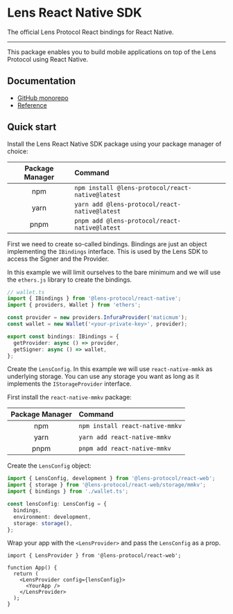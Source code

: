 # Lens React Native SDK

The official Lens Protocol React bindings for React Native.

---

This package enables you to build mobile applications on top of the Lens Protocol using React Native.

## Documentation

- [GitHub monorepo](https://github.com/lens-protocol/lens-sdk)
- [Reference](https://lens-protocol.github.io/lens-sdk/modules/_lens_protocol_react_native.html)

## Quick start

Install the Lens React Native SDK package using your package manager of choice:

| Package Manager | Command                                          |
| :-------------: | :----------------------------------------------- |
|       npm       | `npm install @lens-protocol/react-native@latest` |
|      yarn       | `yarn add @lens-protocol/react-native@latest`    |
|      pnpm       | `pnpm add @lens-protocol/react-native@latest`    |

First we need to create so-called bindings. Bindings are just an object implementing the `IBindings` interface. This is used by the Lens SDK to access the Signer and the Provider.

In this example we will limit ourselves to the bare minimum and we will use the `ethers.js` library to create the bindings.

```ts
// wallet.ts
import { IBindings } from '@lens-protocol/react-native';
import { providers, Wallet } from 'ethers';

const provider = new providers.InfuraProvider('maticmum');
const wallet = new Wallet('<your-private-key>', provider);

export const bindings: IBindings = {
  getProvider: async () => provider,
  getSigner: async () => wallet,
};
```

Create the `LensConfig`. In this example we will use `react-native-mmkk` as underlying storage. You can use any storage you want as long as it implements the `IStorageProvider` interface.

First install the `react-native-mmkv` package:

| Package Manager | Command                         |
| :-------------: | :------------------------------ |
|       npm       | `npm install react-native-mmkv` |
|      yarn       | `yarn add react-native-mmkv`    |
|      pnpm       | `pnpm add react-native-mmkv`    |

Create the `LensConfig` object:

```ts
import { LensConfig, development } from '@lens-protocol/react-web';
import { storage } from '@lens-protocol/react-web/storage/mmkv';
import { bindings } from './wallet.ts';

const lensConfig: LensConfig = {
  bindings,
  environment: development,
  storage: storage(),
};
```

Wrap your app with the `<LensProvider>` and pass the `LensConfig` as a prop.

```tsx
import { LensProvider } from '@lens-protocol/react-web';

function App() {
  return (
    <LensProvider config={lensConfig}>
      <YourApp />
    </LensProvider>
  );
}
```
